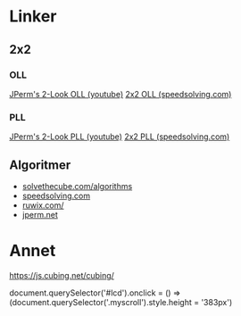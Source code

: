 
# Linker

## 2x2

### OLL
[JPerm's 2-Look OLL (youtube)](https://www.youtube.com/watch?v=GhmYBgLoQQg&ab_channel=JPerm)
[2x2 OLL (speedsolving.com)](https://www.speedsolving.com/wiki/index.php/OLL_(2x2x2))

### PLL
[JPerm's 2-Look PLL (youtube)](https://www.youtube.com/watch?v=f_Yor-ydZjs&ab_channel=JPerm)
[2x2 PLL (speedsolving.com)](https://www.speedsolving.com/wiki/index.php/PLL_(2x2x2))


## Algoritmer
- [solvethecube.com/algorithms](https://solvethecube.com/algorithms)
- [speedsolving.com](https://speedsolving.com)
- [ruwix.com/](https://ruwix.com/)
- [jperm.net](https://jperm.net/)


# Annet

https://js.cubing.net/cubing/

document.querySelector('#lcd').onclick = () => (document.querySelector('.myscroll').style.height = '383px')

